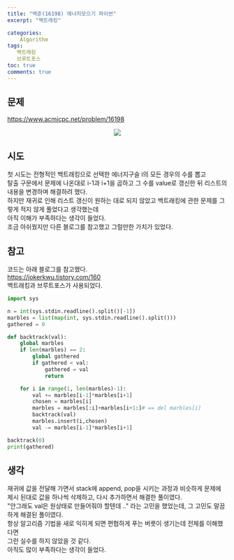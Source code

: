 ```yaml
---
title: "백준(16198) 에너지모으기 파이썬"
excerpt: "백트래킹"

categories:
    Algorithm
tags:
   백트래킹
   브루트포스
toc: true
comments: true
---
```

## 문제
<https://www.acmicpc.net/problem/16198>
<p align = "center"><img src = "../../assets/images/boj/gathering_e.png"></p>

## 시도
첫 시도는 전형적인 백트래킹으로 선택한 에너지구슬 i의 모든 경우의 수를 뽑고  
탈출 구문에서 문제에 나온대로 i-1과 i+1을 곱하고 그 수를 value로 갱신한 뒤 리스트의 내용을 변경하며 해결하려 했다.  
하지만 재귀로 인해 리스트 갱신이 원하는 대로 되지 않았고 백트래킹에 관한 문제를 그렇게 적지 않게 풀었다고 생각했는데  
아직 이해가 부족하다는 생각이 들었다.    
조금 아쉬웠지만 다른 블로그를 참고했고 그럴만한 가치가 있었다.  

## 참고
코드는 아래 블로그를 참고했다.  
<https://jokerkwu.tistory.com/160>  
백트래킹과 브루트포스가 사용되었다.

```python
import sys

n = int(sys.stdin.readline().split()[-1])
marbles = list(map(int, sys.stdin.readline().split()))
gathered = 0

def backtrack(val):
    global marbles
    if len(marbles) == 2:
        global gathered
        if gathered < val:
            gathered = val
            return

    for i in range(1, len(marbles)-1):
        val += marbles[i-1]*marbles[i+1]
        chosen = marbles[i]
        marbles = marbles[:i]+marbles[i+1:]# == del marbles[i]
        backtrack(val)
        marbles.insert(i,chosen)
        val -= marbles[i-1]*marbles[i+1]

backtrack(0)
print(gathered)
```
## 생각
재귀에 값을 전달해 가면서 stack에 append, pop을 시키는 과정과 비슷하게 문제에 제시 된대로 값을 하나씩 삭제하고, 다시 추가하면서 해결한 풀이였다.  
"안그래도 val은 원상태로 만들어줘야 할텐데 .." 라는 고민을 했었는데, 그 고민도 말끔하게 해결된 풀이였다.  
항상 알고리즘 기법을 새로 익히게 되면 편협하게 푸는 버릇이 생기는데 전체를 이해했다면  
그런 실수를 하지 않았을 것 같다.  
아직도 많이 부족하다는 생각이 들었다.
